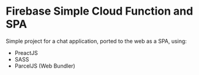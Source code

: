 # Firebase Simple Cloud Function and SPA
Simple project for a chat application, ported to the web as a SPA, using:
* PreactJS
* SASS
* ParcelJS (Web Bundler)
